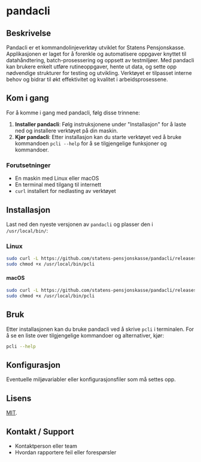# pandacli

## Beskrivelse
Pandacli er et kommandolinjeverktøy utviklet for Statens Pensjonskasse. Applikasjonen er laget for å forenkle og automatisere oppgaver knyttet til datahåndtering,
batch-prosessering og oppsett av testmiljøer. Med pandacli kan brukere enkelt utføre rutineoppgaver, hente ut data, og sette opp nødvendige strukturer for testing og utvikling.
Verktøyet er tilpasset interne behov og bidrar til økt effektivitet og kvalitet i arbeidsprosessene.

## Kom i gang
For å komme i gang med pandacli, følg disse trinnene:
1. **Installer pandacli**: Følg instruksjonene under "Installasjon" for å laste ned og installere verktøyet på din maskin.
2. **Kjør pandacli**: Etter installasjon kan du starte verktøyet ved å bruke kommandoen `pcli --help` for å se tilgjengelige funksjoner og kommandoer.

### Forutsetninger
- En maskin med Linux eller macOS
- En terminal med tilgang til internett
- `curl` installert for nedlasting av verktøyet

## Installasjon 
Last ned den nyeste versjonen av `pandacli` og plasser den i `/usr/local/bin/`:

### Linux
```sh
sudo curl -L https://github.com/statens-pensjonskasse/pandacli/releases/latest/download/pcli-linux-x86_64 -o /usr/local/bin/pcli
sudo chmod +x /usr/local/bin/pcli
```

#### macOS
```sh
sudo curl -L https://github.com/statens-pensjonskasse/pandacli/releases/latest/download/pcli-macos-aarch64 -o /usr/local/bin/pcli
sudo chmod +x /usr/local/bin/pcli
```

## Bruk
Etter installasjonen kan du bruke pandacli ved å skrive `pcli` i terminalen. For å se en liste over tilgjengelige kommandoer og alternativer, kjør:
```sh
pcli --help
```

## Konfigurasjon
Eventuelle miljøvariabler eller konfigurasjonsfiler som må settes opp.


## Lisens
[MIT](LICENSE).

## Kontakt / Support
- Kontaktperson eller team
- Hvordan rapportere feil eller forespørsler
